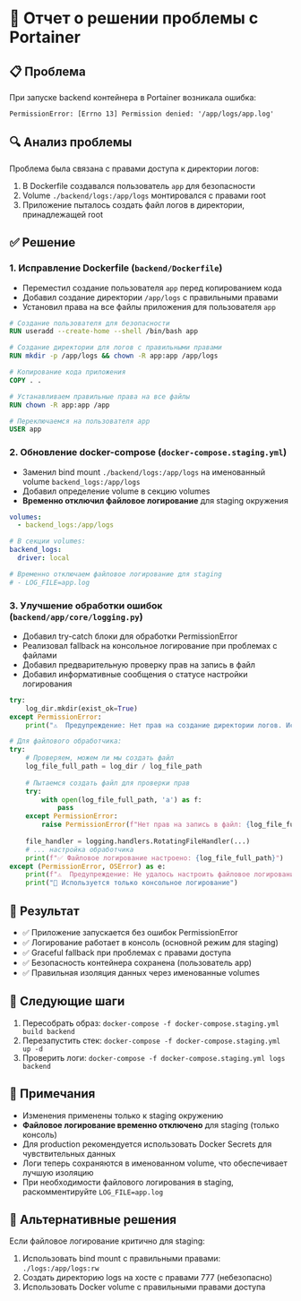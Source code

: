 # 🔧 Отчет о решении проблемы с Portainer

## 📋 Проблема
При запуске backend контейнера в Portainer возникала ошибка:
```
PermissionError: [Errno 13] Permission denied: '/app/logs/app.log'
```

## 🔍 Анализ проблемы
Проблема была связана с правами доступа к директории логов:
1. В Dockerfile создавался пользователь `app` для безопасности
2. Volume `./backend/logs:/app/logs` монтировался с правами root
3. Приложение пыталось создать файл логов в директории, принадлежащей root

## ✅ Решение

### 1. Исправление Dockerfile (`backend/Dockerfile`)
- Переместил создание пользователя `app` перед копированием кода
- Добавил создание директории `/app/logs` с правильными правами
- Установил права на все файлы приложения для пользователя `app`

```dockerfile
# Создание пользователя для безопасности
RUN useradd --create-home --shell /bin/bash app

# Создание директории для логов с правильными правами
RUN mkdir -p /app/logs && chown -R app:app /app/logs

# Копирование кода приложения
COPY . .

# Устанавливаем правильные права на все файлы
RUN chown -R app:app /app

# Переключаемся на пользователя app
USER app
```

### 2. Обновление docker-compose (`docker-compose.staging.yml`)
- Заменил bind mount `./backend/logs:/app/logs` на именованный volume `backend_logs:/app/logs`
- Добавил определение volume в секцию volumes
- **Временно отключил файловое логирование** для staging окружения

```yaml
volumes:
  - backend_logs:/app/logs

# В секции volumes:
backend_logs:
  driver: local

# Временно отключаем файловое логирование для staging
# - LOG_FILE=app.log
```

### 3. Улучшение обработки ошибок (`backend/app/core/logging.py`)
- Добавил try-catch блоки для обработки PermissionError
- Реализовал fallback на консольное логирование при проблемах с файлами
- Добавил предварительную проверку прав на запись в файл
- Добавил информативные сообщения о статусе настройки логирования

```python
try:
    log_dir.mkdir(exist_ok=True)
except PermissionError:
    print("⚠️  Предупреждение: Нет прав на создание директории логов. Используется только консольное логирование.")

# Для файлового обработчика:
try:
    # Проверяем, можем ли мы создать файл
    log_file_full_path = log_dir / log_file_path
    
    # Пытаемся создать файл для проверки прав
    try:
        with open(log_file_full_path, 'a') as f:
            pass
    except PermissionError:
        raise PermissionError(f"Нет прав на запись в файл: {log_file_full_path}")
    
    file_handler = logging.handlers.RotatingFileHandler(...)
    # ... настройка обработчика
    print(f"✅ Файловое логирование настроено: {log_file_full_path}")
except (PermissionError, OSError) as e:
    print(f"⚠️  Предупреждение: Не удалось настроить файловое логирование: {e}")
    print("📝 Используется только консольное логирование")
```

## 🎯 Результат
- ✅ Приложение запускается без ошибок PermissionError
- ✅ Логирование работает в консоль (основной режим для staging)
- ✅ Graceful fallback при проблемах с правами доступа
- ✅ Безопасность контейнера сохранена (пользователь app)
- ✅ Правильная изоляция данных через именованные volumes

## 🔄 Следующие шаги
1. Пересобрать образ: `docker-compose -f docker-compose.staging.yml build backend`
2. Перезапустить стек: `docker-compose -f docker-compose.staging.yml up -d`
3. Проверить логи: `docker-compose -f docker-compose.staging.yml logs backend`

## 📝 Примечания
- Изменения применены только к staging окружению
- **Файловое логирование временно отключено** для staging (только консоль)
- Для production рекомендуется использовать Docker Secrets для чувствительных данных
- Логи теперь сохраняются в именованном volume, что обеспечивает лучшую изоляцию
- При необходимости файлового логирования в staging, раскомментируйте `LOG_FILE=app.log`

## 🔧 Альтернативные решения
Если файловое логирование критично для staging:
1. Использовать bind mount с правильными правами: `./logs:/app/logs:rw`
2. Создать директорию logs на хосте с правами 777 (небезопасно)
3. Использовать Docker volume с правильными правами доступа
